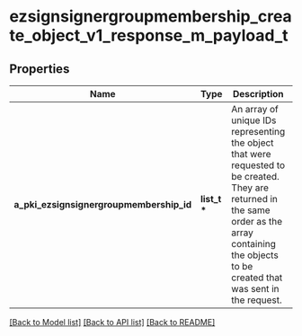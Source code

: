 # ezsignsignergroupmembership_create_object_v1_response_m_payload_t

## Properties
Name | Type | Description | Notes
------------ | ------------- | ------------- | -------------
**a_pki_ezsignsignergroupmembership_id** | **list_t \*** | An array of unique IDs representing the object that were requested to be created.  They are returned in the same order as the array containing the objects to be created that was sent in the request. | 

[[Back to Model list]](../README.md#documentation-for-models) [[Back to API list]](../README.md#documentation-for-api-endpoints) [[Back to README]](../README.md)


